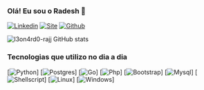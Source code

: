 ### Olá! Eu sou o Radesh 🖖

[![Linkedin](https://img.shields.io/badge/LinkedIn-0077B5?style=for-the-badge&logo=linkedin&logoColor=white)](linkedin.com/in/leonardo-vargas-001244241)
[![Site](https://img.shields.io/badge/website-000000?style=for-the-badge&logo=About.me&logoColor=white)](https://l3on4rd0-rajj.github.io/)
[![Github](https://img.shields.io/badge/GitHub-100000?style=for-the-badge&logo=github&logoColor=white)](https://github.com/l3on4rd0-rajj)

![l3on4rd0-rajj GitHub stats](https://github-readme-stats.vercel.app/api?username=l3on4rd0-rajj&show_icons=true&theme=dracula)

### Tecnologias que utilizo no dia a dia

[![Python](https://img.shields.io/badge/Python-3776AB?style=for-the-badge&logo=python&logoColor=white)]
[![Postgres](https://img.shields.io/badge/PostgreSQL-316192?style=for-the-badge&logo=postgresql&logoColor=white)]
[![Go](https://img.shields.io/badge/Go-00ADD8?style=for-the-badge&logo=go&logoColor=white)]
[![Php](https://img.shields.io/badge/PHP-777BB4?style=for-the-badge&logo=php&logoColor=white)]
[![Bootstrap](https://img.shields.io/badge/Bootstrap-563D7C?style=for-the-badge&logo=bootstrap&logoColor=white)]
[![Mysql](https://img.shields.io/badge/MySQL-00000F?style=for-the-badge&logo=mysql&logoColor=white)]
[![Shellscript](https://img.shields.io/badge/Shell_Script-121011?style=for-the-badge&logo=gnu-bash&logoColor=white)]
[![Linux](https://img.shields.io/badge/Linux-FCC624?style=for-the-badge&logo=linux&logoColor=black)]
[![Windows](https://img.shields.io/badge/Windows-0078D6?style=for-the-badge&logo=windows&logoColor=white)]





